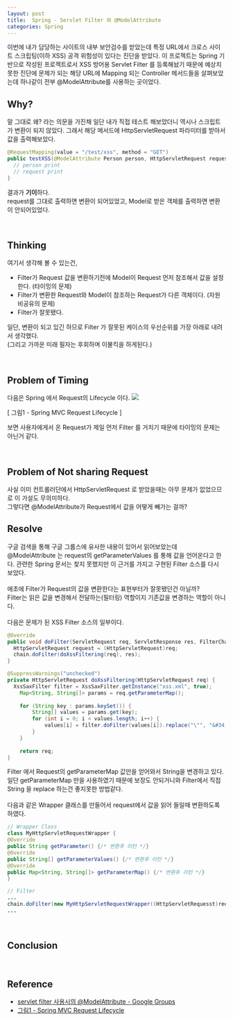 ```yaml
---
layout: post
title:  Spring - Servlet Filter 와 @ModelAttribute
categories: Spring
---
```



이번에 내가 담당하는 사이트의 내부 보안검수를 받았는데 특정 URL에서 크로스 사이트 스크립팅(이하 XSS) 공격 위험성이 있다는 진단을 받았다. 이 프로젝트는 Spring 기반으로 작성된 프로젝트로서 XSS 방어용 Servlet Filter 를 등록해놨기 때문에 예상치 못한 진단에 문제가 되는 해당 URL에 Mapping 되는 Controller 메서드들을 살펴보았는데 하나같이 전부 @ModelAttribute를 사용하는 곳이었다.
<br>
<h2>Why?</h2>
말 그대로 왜? 라는 의문을 가진채 일단 내가 직접 테스트 해보았더니 역시나 스크립트가 변환이 되지 않았다. 
그래서 해당 메서드에 HttpServletRequest 파라미터를 받아서 값을 출력해보았다.

```java
@RequestMapping(value = "/test/xss", method = "GET")
public testXSS(@ModelAttribute Person person, HttpServletRequest request) {
  // person print
  // request print
}
```

결과가 <b>기이</b>하다. <br>
request를 그대로 출력하면 변환이 되어있었고, Model로 받은 객체를 출력하면 변환이 안되어있었다.

<br>
<h2>Thinking</h2>
여기서 생각해 볼 수 있는건,

- Filter가 Request 값을 변환하기전에 Model이 Request 먼저 참조해서 값을 설정한다. (타이밍의 문제)
- Filter가 변환한 Request와 Model이 참조하는 Request가 다른 객체이다. (자원 비공유의 문제)
- Filter가 잘못됐다.

일단, 변환이 되고 있긴 하므로 Filter 가 잘못된 케이스의 우선순위를 가장 아래로 내려서 생각했다. <br>
(그리고 가까운 미래 필자는 후회하며 이불킥을 하게된다.)

<br>
<h2>Problem of Timing</h2>
다음은 Spring 에서 Request의 Lifecycle 이다.

<img src="/blog/image/0503/0503_1.jpg" />

[ 그림1 - Spring MVC Request Lifecycle ]

보면 사용자에게서 온 Request가 제일 먼저 Filter 를 거치기 때문에 타이밍의 문제는 아닌거 같다.

<br>
<h2>Problem of Not sharing Request</h2>
사실 이미 컨트롤러단에서 HttpServletRequest 로 받았을때는 아무 문제가 없었으므로 이 가설도 무의미하다. <br>
그렇다면 @ModelAttribute가 Request에서 값을 어떻게 빼가는 걸까?

<br>
<h2>Resolve</h2>
구글 검색을 통해 구글 그룹스에 유사한 내용이 있어서 읽어보았는데 @ModelAttribute 는 request의 getParameterValues 를 통해 값을 언어온다고 한다. 관련한 Spring 문서는 찾지 못했지만 이 근거를 가지고 구현된 Filter 소스를 다시 보았다. <br>
<br>
애초에 Filter가 Request의 값을 변환한다는 표현부터가 잘못됐던건 아닐까? <br>
Filter는 읽은 값을 변경해서 전달하는(필터링) 역할이지 기존값을 변경하는 역할이 아니다. <br>
<br>
다음은 문제가 된 XSS Filter 소스의 일부이다. 

```java
@Override
public void doFilter(ServletRequest req, ServletResponse res, FilterChain chain) throws IOException, ServletException {
  HttpServletRequest request = (HttpServletRequest)req;
  chain.doFilter(doXssFiltering(req), res);
}

@SuppressWarnings("unchecked")
private HttpServletRequest doXssFiltering(HttpServletRequest req) {
  XssSaxFilter filter = XssSaxFilter.getInstance("xss.xml", true);
	Map<String, String[]> params = req.getParameterMap();
	
	for (String key : params.keySet()) {
		String[] values = params.get(key);
		for (int i = 0; i < values.length; i++) {
			values[i] = filter.doFilter(values[i]).replace("\"", "&#34;");
		}
	}
	
	return req;
}
```

Filter 에서 Request의 getParameterMap 값만을 얻어와서 String을 변경하고 있다. 일단 getParameterMap 만을 사용하였기 때문에 보장도 안되거니와 Filter에서 직접 String 을 replace 하는건 좋지못한 방법같다. <br>
<br>
다음과 같은 Wrapper 클래스를 만들어서 request에서 값을 읽어 들일때 변환하도록 하였다.

```java
// Wrapper Class
class MyHttpServletRequestWrapper {
@Override
public String getParameter() {/* 변환후 리턴 */}
@Override
public String[] getParameterValues() {/* 변환후 리턴 */}
@Override
public Map<String, String[]> getParameterMap() {/* 변환후 리턴 */}
}
```

```java
// Filter 
...
chain.doFilter(new MyHttpServletRequestWrapper((HttpServletRequesst)req), res);
...
```

<br>
<h2>Conclusion</h2>


<br>
<h2>Reference</h2>

- [servlet filter 사용시의 @ModelAttribute - Google Groups](https://groups.google.com/forum/#!topic/ksug/guylCNnlnqY)
- [그림1 - Spring MVC Request Lifecycle](http://changpd.blogspot.kr/2013/03/spring.html)

